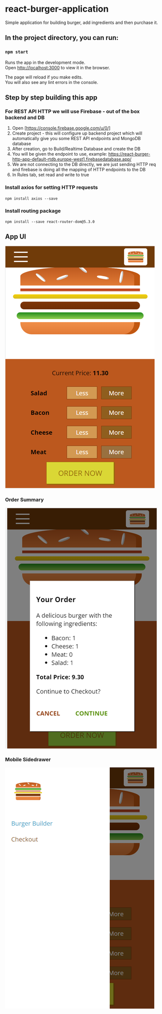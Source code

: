 # react-burger-application
Simple application for building burger, add ingredients and then purchase it.

## In the project directory, you can run:

### `npm start`

Runs the app in the development mode.<br />
Open [http://localhost:3000](http://localhost:3000) to view it in the browser.

The page will reload if you make edits.<br />
You will also see any lint errors in the console.

## Step by step building this app

### For REST API HTTP we will use Firebase - out of the box backend and DB

1. Open [https://console.firebase.google.com/u/0/]
2. Create project - this will configure up backend project which will automatically give you some REST API endpoints
and MongoDB database
3. After creation, go to Build/Realtime Database and create the DB
4. You will be given the endpoint to use, example: https://react-burger-http-app-default-rtdb.europe-west1.firebasedatabase.app/
5. We are not connecting to the DB directly, we are just sending HTTP req and firebase is doing all the mapping of HTTP
endpoints to the DB
6. In Rules tab, set read and write to true

### Install axios for setting HTTP requests

`npm install axios --save`

### Install routing package
`npm install --save react-router-dom@5.3.0`
## App UI 

![img_1.png](img_1.png)

### Order Summary

![img.png](img.png)

### Mobile Sidedrawer

![img_2.png](img_2.png)
